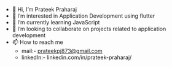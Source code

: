 - 👋 Hi, I’m Prateek Praharaj
- 👀 I’m interested in Application Development using flutter
- 🌱 I’m currently learning JavaScript
- 💞️ I’m looking to collaborate on projects related to application development
- 📫 How to reach me 
     * mail:- prateekpj873@gmail.com
     * linkedIn:- linkedin.com/in/prateek-praharaj/

<!---
13-Prateek/13-Prateek is a ✨ special ✨ repository because its `README.md` (this file) appears on your GitHub profile.
You can click the Preview link to take a look at your changes.
--->
